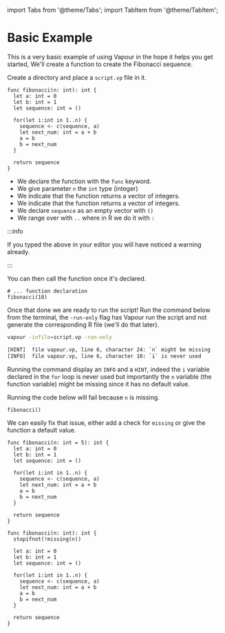 import Tabs from '@theme/Tabs';
import TabItem from '@theme/TabItem';

# Basic Example

This is a very basic example of using Vapour in the hope it helps
you get started, We'll create a function to create the 
Fibonacci sequence.

Create a directory and place a `script.vp` file in it.

```vapour
func fibonacci(n: int): int {
  let a: int = 0
  let b: int = 1
  let sequence: int = ()
  
  for(let i:int in 1..n) {
    sequence <- c(sequence, a)
    let next_num: int = a + b 
    a = b
    b = next_num
  }

  return sequence
}
```

- We declare the function with the `func` keyword.
- We give parameter `n` the `int` type (integer)
- We indicate that the function returns a vector of integers.
- We indicate that the function returns a vector of integers.
- We declare `sequence` as an empty vector with `()`
- We range over with `..` where in R we do it with `:`

:::info

If you typed the above in your editor you will have noticed a
warning already.

:::

You can then call the function once it's declared.

```vapour
# ... function declaration
fibonacci(10)
```

Once that done we are ready to run the script!
Run the command below from the terminal, 
the `-run-only` flag has Vapour run the script and not
generate the corresponding R file (we'll do that later).


```bash
vapour -infile=script.vp -run-only
```

```bash
[HINT]	file vapour.vp, line 6, character 24: `n` might be missing
[INFO]	file vapour.vp, line 6, character 10: `i` is never used
```

Running the command display an `INFO` and a `HINT`, indeed the `i`
variable declared in the `for` loop is never used but importantly
the `n` variable (the function variable) might be missing since it
has no default value.

Running the code below will fail because `n` is missing.

```vapour
fibonacci()
```

We can easily fix that issue, either add a check for `missing`
or give the function a default value.

<Tabs>
<TabItem value="default" label="Default value">

```vapour
func fibonacci(n: int = 5): int {
  let a: int = 0
  let b: int = 1
  let sequence: int = ()
  
  for(let i:int in 1..n) {
    sequence <- c(sequence, a)
    let next_num: int = a + b 
    a = b
    b = next_num
  }

  return sequence
}
```

</TabItem>
<TabItem value="missing" label="Missing check">

```vapour
func fibonacci(n: int): int {
  stopifnot(!missing(n))

  let a: int = 0
  let b: int = 1
  let sequence: int = ()
  
  for(let i:int in 1..n) {
    sequence <- c(sequence, a)
    let next_num: int = a + b 
    a = b
    b = next_num
  }

  return sequence
}
```

</TabItem>
</Tabs>

